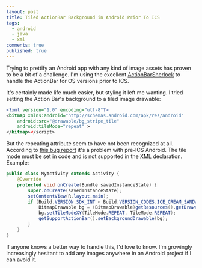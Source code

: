 ```yaml
---
layout: post
title: Tiled ActionBar Background in Android Prior To ICS
tags:
  - android
  - java
  - xml
comments: true
published: true
---
```


<p>Trying to prettify an Android app with any kind of image assets has proven to be a bit of a challenge. I'm using the excellent <a href="http://www.actionbarsherlock.com" alt="I dont't get the name">ActionBarSherlock</a> to handle the ActionBar for OS versions prior to ICS. </p>

<p>It's certainly made life much easier, but styling it left me wanting. I tried setting the Action Bar's background to a tiled image drawable: </p>

```xml
<?xml version="1.0" encoding="utf-8"?>
<bitmap xmlns:android="http://schemas.android.com/apk/res/android"
    android:src="@drawable/bg_stripe_tile"
    android:tileMode="repeat" >
</bitmap></script>
```

<p>But the repeating attribute seem to have not been recognized at all. According to <a href="http://code.google.com/p/android/issues/detail?id=15340" alt="Android bug? no!">this bug report</a> it's a problem with pre-ICS Android. The tile mode must be set in code and is not supported in the XML declaration. Example: </p>

```java
public class MyActivity extends Activity {
    @Override
    protected void onCreate(Bundle savedInstanceState) {
        super.onCreate(savedInstanceState);
        setContentView(R.layout.main);
        if (Build.VERSION.SDK_INT < Build.VERSION_CODES.ICE_CREAM_SANDWICH) {
            BitmapDrawable bg = (BitmapDrawable)getResources().getDrawable(R.drawable.bg_striped);
            bg.setTileModeXY(TileMode.REPEAT, TileMode.REPEAT);
            getSupportActionBar().setBackgroundDrawable(bg);
        }
    }
}
```

If anyone knows a better way to handle this, I'd love to know. I'm growingly increasingly hesitant to add any images anywhere in an Android project if I can avoid it.
